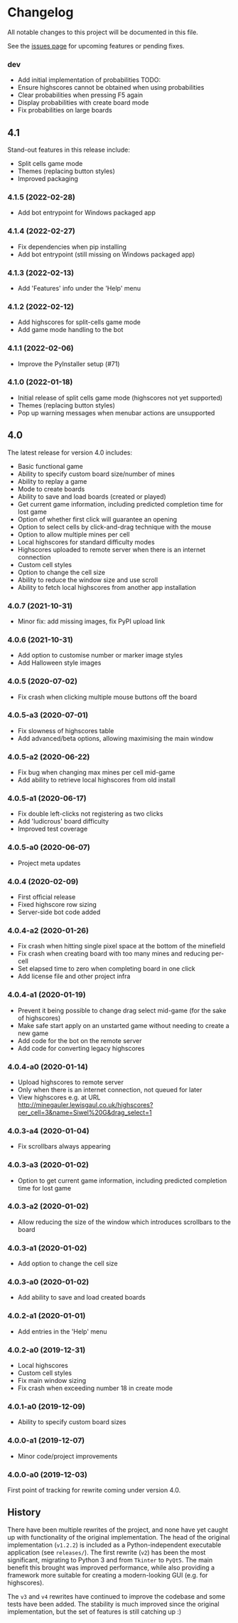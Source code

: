 # Changelog

All notable changes to this project will be documented in this file.

See the [issues page](https://github.com/LewisGaul/minegauler/issues) for upcoming features or pending fixes.


### dev
- Add initial implementation of probabilities
TODO:
- Ensure highscores cannot be obtained when using probabilities
- Clear probabilities when pressing F5 again
- Display probabilities with create board mode
- Fix probabilities on large boards


## 4.1

Stand-out features in this release include:
 - Split cells game mode
 - Themes (replacing button styles)
 - Improved packaging


### 4.1.5 (2022-02-28)
 - Add bot entrypoint for Windows packaged app


### 4.1.4 (2022-02-27)
 - Fix dependencies when pip installing
 - Add bot entrypoint (still missing on Windows packaged app)


### 4.1.3 (2022-02-13)
 - Add 'Features' info under the 'Help' menu


### 4.1.2 (2022-02-12)
 - Add highscores for split-cells game mode
 - Add game mode handling to the bot


### 4.1.1 (2022-02-06)
 - Improve the PyInstaller setup (#71)


### 4.1.0 (2022-01-18)
 - Initial release of split cells game mode (highscores not yet supported)
 - Themes (replacing button styles)
 - Pop up warning messages when menubar actions are unsupported



## 4.0

The latest release for version 4.0 includes:
 - Basic functional game
 - Ability to specify custom board size/number of mines
 - Ability to replay a game
 - Mode to create boards
 - Ability to save and load boards (created or played)
 - Get current game information, including predicted completion time for lost game
 - Option of whether first click will guarantee an opening
 - Option to select cells by click-and-drag technique with the mouse
 - Option to allow multiple mines per cell
 - Local highscores for standard difficulty modes
 - Highscores uploaded to remote server when there is an internet connection
 - Custom cell styles
 - Option to change the cell size
 - Ability to reduce the window size and use scroll
 - Ability to fetch local highscores from another app installation


### 4.0.7 (2021-10-31)
 - Minor fix: add missing images, fix PyPI upload link


### 4.0.6 (2021-10-31)
 - Add option to customise number or marker image styles
 - Add Halloween style images


### 4.0.5 (2020-07-02)
 - Fix crash when clicking multiple mouse buttons off the board


### 4.0.5-a3 (2020-07-01)
 - Fix slowness of highscores table
 - Add advanced/beta options, allowing maximising the main window


### 4.0.5-a2 (2020-06-22)
 - Fix bug when changing max mines per cell mid-game
 - Add ability to retrieve local highscores from old install


### 4.0.5-a1 (2020-06-17)
 - Fix double left-clicks not registering as two clicks
 - Add 'ludicrous' board difficulty
 - Improved test coverage


### 4.0.5-a0 (2020-06-07)
 - Project meta updates


### 4.0.4 (2020-02-09)
 - First official release
 - Fixed highscore row sizing
 - Server-side bot code added


### 4.0.4-a2 (2020-01-26)
 - Fix crash when hitting single pixel space at the bottom of the minefield
 - Fix crash when creating board with too many mines and reducing per-cell
 - Set elapsed time to zero when completing board in one click
 - Add license file and other project infra


### 4.0.4-a1 (2020-01-19)
 - Prevent it being possible to change drag select mid-game (for the sake of highscores)
 - Make safe start apply on an unstarted game without needing to create a new game
 - Add code for the bot on the remote server
 - Add code for converting legacy highscores


### 4.0.4-a0 (2020-01-14)
 - Upload highscores to remote server
 - Only when there is an internet connection, not queued for later
 - View highscores e.g. at URL http://minegauler.lewisgaul.co.uk/highscores?per_cell=3&name=Siwel%20G&drag_select=1


### 4.0.3-a4 (2020-01-04)
 - Fix scrollbars always appearing


### 4.0.3-a3 (2020-01-02)
 - Option to get current game information, including predicted completion time for lost game


### 4.0.3-a2 (2020-01-02)
 - Allow reducing the size of the window which introduces scrollbars to the board


### 4.0.3-a1 (2020-01-02)
 - Add option to change the cell size


### 4.0.3-a0 (2020-01-02)
 - Add ability to save and load created boards


### 4.0.2-a1 (2020-01-01)
 - Add entries in the 'Help' menu


### 4.0.2-a0 (2019-12-31)
 - Local highscores
 - Custom cell styles
 - Fix main window sizing
 - Fix crash when exceeding number 18 in create mode


### 4.0.1-a0 (2019-12-09)
 - Ability to specify custom board sizes


### 4.0.0-a1 (2019-12-07)
 - Minor code/project improvements


### 4.0.0-a0 (2019-12-03)

First point of tracking for rewrite coming under version 4.0.


## History

There have been multiple rewrites of the project, and none have yet caught up with functionality of the original implementation. The head of the original implementation (`v1.2.2`) is included as a Python-independent executable application (see `releases/`). The first rewrite (`v2`) has been the most significant, migrating to Python 3 and from `Tkinter` to `PyQt5`. The main benefit this brought was improved performance, while also providing a framework more suitable for creating a modern-looking GUI (e.g. for highscores).

The `v3` and `v4` rewrites have continued to improve the codebase and some tests have been added. The stability is much improved since the original implementation, but the set of features is still catching up :)
